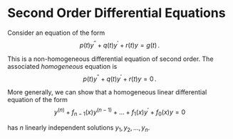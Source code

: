 # Second Order Differential Equations

Consider an equation of the form
$$
    p(t)y^{\prime\prime}+q(t)y^\prime+r(t)y=g(t)\,.
$$

This is a non-homogeneous differential equation of second order. The associated _homogeneous_ equation is 
$$
    p(t)y^{\prime\prime}+q(t)y^\prime+r(t)y = 0 \,.
$$

More generally, we can show that a homogeneous linear differential equation of the form 
$$
    y^{(n)}+f_{n-1}(x)y^{(n-1)}+\dots + f_1(x)y^\prime + f_0(x)y = 0
$$

has $n$ linearly independent solutions $y_1,\,y_2,\,\dots,\,y_n$.

